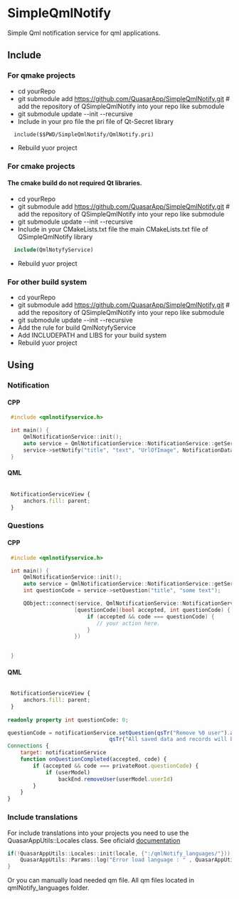 # SimpleQmlNotify
Simple Qml notification service for qml applications.

## Include

### For qmake projects 

 * cd yourRepo
 * git submodule add https://github.com/QuasarApp/SimpleQmlNotify.git # add the repository of QSimpleQmlNotify into your repo like submodule
 * git submodule update --init --recursive
 * Include in your pro file the pri file of Qt-Secret library
  ```qmake
    include($$PWD/SimpleQmlNotify/QmlNotify.pri)
  ```
 * Rebuild yuor project

### For cmake projects
#### The cmake build do not required Qt libraries. 
 
 * cd yourRepo
 * git submodule add https://github.com/QuasarApp/SimpleQmlNotify.git # add the repository of QSimpleQmlNotify into your repo like submodule
 * git submodule update --init --recursive
 * Include in your CMakeLists.txt file the main CMakeLists.txt file of QSimpleQmlNotify library
  ```cmake
    include(QmlNotyfyService)
  ```
 * Rebuild yuor project



### For other build system
 
 * cd yourRepo
 * git submodule add https://github.com/QuasarApp/SimpleQmlNotify.git # add the repository of QSimpleQmlNotify into your repo like submodule
 * git submodule update --init --recursive
 * Add the rule for build QmlNotyfyService
 * Add INCLUDEPATH and LIBS for your build system 
 * Rebuild yuor project


## Using

### Notification

#### CPP
```cpp
 #include <qmlnotifyservice.h>

 int main() {
     QmlNotificationService::init();
     auto service = QmlNotificationService::NotificationService::getService();
     service->setNotify("title", "text", "UrlOfImage", NotificationData::Normal);
 }


```

#### QML

```qml

 NotificationServiceView {
     anchors.fill: parent;
 }

```

### Questions


#### CPP
```cpp
 #include <qmlnotifyservice.h>

 int main() {
     QmlNotificationService::init();
     auto service = QmlNotificationService::NotificationService::getService();
     int questionCode = service->setQuestion("title", "some text");

     QObject::connect(service, QmlNotificationService::NotificationService::questionCompleted,
                     [questionCode](bool accepted, int questionCode) {
                         if (accepted && code === questionCode) {
                            // your action here. 
                         }
                     })

     
 }


```

#### QML

```qml

 NotificationServiceView {
     anchors.fill: parent;
 }
 
readonly property int questionCode: 0;

questionCode = notificationService.setQuestion(qsTr("Remove %0 user").arg(userModel.userId),
                                qsTr("All saved data and records will be delete, Do you want continuee?"))
Connections {
    target: notificationService
    function onQuestionCompleted(accepted, code) {
        if (accepted && code === privateRoot.questionCode) {
            if (userModel)
                backEnd.removeUser(userModel.userId)
        }
    }
}

```
### Include translations

For include translations into your projects you need to use the QuasarAppUtils::Locales class. See oficiald [documentation](https://quasarapp.ddns.net:3031/docs/QuasarApp/QuasarAppLib/latest/classQuasarAppUtils_1_1Locales.html)

```cpp
if(!QuasarAppUtils::Locales::init(locale, {":/qmlNotify_languages/"})) {
    QuasarAppUtils::Params::log("Error load language : " , QuasarAppUtils::Error);
}
```

Or you can manually load needed qm file.
All qm files located in qmlNotify_languages folder.
